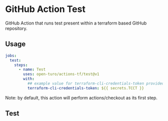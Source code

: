 # GitHub Action Test

GitHub Action that runs test present within a terraform based GitHub repository.

## Usage

```yaml
jobs:
  test:
    steps:
      - name: Test
        uses: open-turo/actions-tf/test@v1
        with:
          ## example value for terraform-cli-credentials-token provided below
          terraform-cli-credentials-token: ${{ secrets.TCCT }}
```

Note: by default, this action will perform actions/checkout as its first step.

## Test
